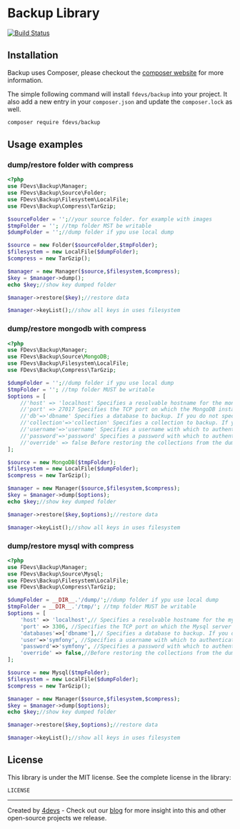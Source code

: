 Backup Library
==============

[![Build Status](https://travis-ci.org/4devs/backup.svg?branch=master)](https://travis-ci.org/4devs/backup)

## Installation
Backup uses Composer, please checkout the [composer website](http://getcomposer.org) for more information.

The simple following command will install `fdevs/backup` into your project. It also add a new
entry in your `composer.json` and update the `composer.lock` as well.


```bash
composer require fdevs/backup
```

## Usage examples

### dump/restore folder with compress

```php
<?php
use FDevs\Backup\Manager;
use FDevs\Backup\Source\Folder;
use FDevs\Backup\Filesystem\LocalFile;
use FDevs\Backup\Compress\TarGzip;

$sourceFolder = '';//your source folder. for example with images
$tmpFolder = ''; //tmp folder MST be writable
$dumpFolder = '';//dump folder if ypu use local dump

$source = new Folder($sourceFolder,$tmpFolder);
$filesystem = new LocalFile($dumpFolder);
$compress = new TarGzip();

$manager = new Manager($source,$filesystem,$compress);
$key = $manager->dump();
echo $key;//show key dumped folder

$manager->restore($key);//restore data

$manager->keyList();//show all keys in uses filesystem
```

### dump/restore mongodb with compress

```php
<?php
use FDevs\Backup\Manager;
use FDevs\Backup\Source\MongoDB;
use FDevs\Backup\Filesystem\LocalFile;
use FDevs\Backup\Compress\TarGzip;

$dumpFolder = '';//dump folder if ypu use local dump
$tmpFolder = ''; //tmp folder MUST be writable
$options = [
    //'host' => 'localhost' Specifies a resolvable hostname for the mongod to which to connect. default localhost
    //'port' => 27017 Specifies the TCP port on which the MongoDB instance listens for client connections. Delault 27017
    //'db'=>'dbname' Specifies a database to backup. If you do not specify a database, copies all databases in this instance into the dump files.
    //'collection'=>'collection' Specifies a collection to backup. If you do not specify a collection, this option copies all collections in the specified database or instance to the dump files.
    //'username'=>'username' Specifies a username with which to authenticate to a MongoDB database that uses authentication.
    //'password'=>'password' Specifies a password with which to authenticate to a MongoDB database that uses authentication.
    //'override' => false Before restoring the collections from the dumped backup, drops the collections from the target database. 
];

$source = new MongoDB($tmpFolder);
$filesystem = new LocalFile($dumpFolder);
$compress = new TarGzip();

$manager = new Manager($source,$filesystem,$compress);
$key = $manager->dump($options);
echo $key;//show key dumped folder

$manager->restore($key,$options);//restore data

$manager->keyList();//show all keys in uses filesystem
```

### dump/restore mysql with compress

```php
<?php
use FDevs\Backup\Manager;
use FDevs\Backup\Source\Mysql;
use FDevs\Backup\Filesystem\LocalFile;
use FDevs\Backup\Compress\TarGzip;

$dumpFolder = __DIR__.'/dump/';//dump folder if ypu use local dump
$tmpFolder = __DIR__.'/tmp/'; //tmp folder MUST be writable
$options = [
    'host' => 'localhost',// Specifies a resolvable hostname for the mysqldump to which to connect. default localhost
    'port' => 3306, //Specifies the TCP port on which the Mysql server instance listens for client connections. Delault 3306
    'databases'=>['dbname'],// Specifies a database to backup. If you do not specify a database, copies all databases in this instance into the dump files.
    'user'=>'symfony', //Specifies a username with which to authenticate to a Mysql database that uses authentication.
    'password'=>'symfony', //Specifies a password with which to authenticate to a Mysql database that uses authentication.
    'override' => false,//Before restoring the collections from the dumped backup, drops the tables from the target database.
];

$source = new Mysql($tmpFolder);
$filesystem = new LocalFile($dumpFolder);
$compress = new TarGzip();

$manager = new Manager($source,$filesystem,$compress);
$key = $manager->dump($options);
echo $key;//show key dumped folder

$manager->restore($key,$options);//restore data

$manager->keyList();//show all keys in uses filesystem
```

License
-------

This library is under the MIT license. See the complete license in the library:

    LICENSE


---
Created by [4devs](http://4devs.pro/) - Check out our [blog](http://4devs.io/) for more insight into this and other open-source projects we release.
